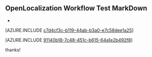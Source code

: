 ## OpenLocalization Workflow Test MarkDown
* 

[AZURE.INCLUDE [c7d4cf3c-b119-44ab-b3a0-e7c58dee1a25](calleeMd1.md)]



[AZURE.INCLUDE [91140b18-7c48-451c-b615-64a1e2b492f8](calleeMd2.md)]

 
thanks!